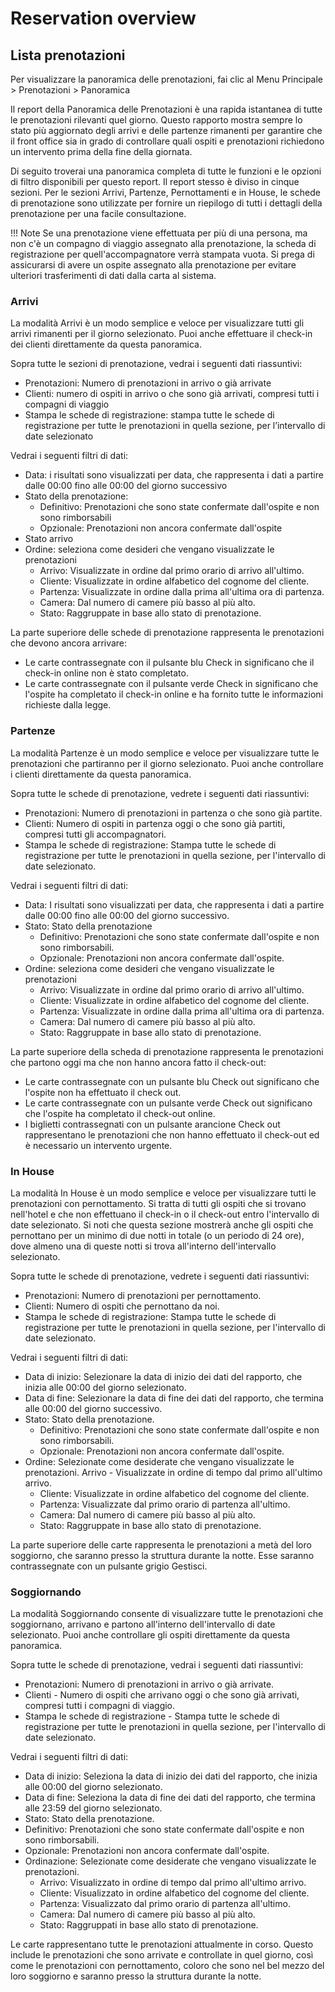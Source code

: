 # Reservation overview

## Lista prenotazioni

Per visualizzare la panoramica delle prenotazioni, fai clic al Menu Principale > Prenotazioni > Panoramica

Il report della Panoramica delle Prenotazioni è una rapida istantanea di tutte le prenotazioni rilevanti quel giorno. Questo rapporto mostra sempre lo stato più aggiornato degli arrivi e delle partenze rimanenti per garantire che il front office sia in grado di controllare quali ospiti e prenotazioni richiedono un intervento prima della fine della giornata.

Di seguito troverai una panoramica completa di tutte le funzioni e le opzioni di filtro disponibili per questo report. Il report stesso è diviso in cinque sezioni. Per le sezioni Arrivi, Partenze, Pernottamenti e in House, le schede di prenotazione sono utilizzate per fornire un riepilogo di tutti i dettagli della prenotazione per una facile consultazione.

!!! Note
    Se una prenotazione viene effettuata per più di una persona, ma non c'è un compagno di viaggio assegnato alla prenotazione, la scheda di registrazione per quell'accompagnatore verrà stampata vuota. Si prega di assicurarsi di avere un ospite assegnato alla prenotazione per evitare ulteriori trasferimenti di dati dalla carta al sistema.

### Arrivi

La modalità Arrivi è un modo semplice e veloce per visualizzare tutti gli arrivi rimanenti per il giorno selezionato. Puoi anche effettuare il check-in dei clienti direttamente da questa panoramica.

Sopra tutte le sezioni di prenotazione, vedrai i seguenti dati riassuntivi:

* Prenotazioni: Numero di prenotazioni in arrivo o già arrivate
* Clienti: numero di ospiti in arrivo o che sono già arrivati, compresi tutti i compagni di viaggio
* Stampa le schede di registrazione: stampa tutte le schede di registrazione per tutte le prenotazioni in quella sezione, per l’intervallo di date selezionato

Vedrai i seguenti filtri di dati:

* Data: i risultati sono visualizzati per data, che rappresenta i dati a partire dalle 00:00 fino alle 00:00 del giorno successivo
* Stato della prenotazione: 
    * Definitivo: Prenotazioni che sono state confermate dall'ospite e non sono rimborsabili
    * Opzionale: Prenotazioni non ancora confermate dall'ospite
* Stato arrivo
* Ordine: seleziona come desideri che vengano visualizzate le prenotazioni
    * Arrivo: Visualizzate in ordine dal primo orario di arrivo all'ultimo.
    * Cliente: Visualizzate in ordine alfabetico del cognome del cliente.
    * Partenza: Visualizzate in ordine dalla prima all'ultima ora di partenza.
    * Camera: Dal numero di camere più basso al più alto.
    * Stato: Raggruppate in base allo stato di prenotazione.

La parte superiore delle schede di prenotazione rappresenta le prenotazioni che devono ancora arrivare:

* Le carte contrassegnate con il pulsante blu Check in significano che il check-in online non è stato completato.
* Le carte contrassegnate con il pulsante verde Check in significano che l'ospite ha completato il check-in online e ha fornito tutte le informazioni richieste dalla legge.

### Partenze

La modalità Partenze è un modo semplice e veloce per visualizzare tutte le prenotazioni che partiranno per il giorno selezionato. Puoi anche controllare i clienti direttamente da questa panoramica.

Sopra tutte le schede di prenotazione, vedrete i seguenti dati riassuntivi:

* Prenotazioni: Numero di prenotazioni in partenza o che sono già partite.
* Clienti: Numero di ospiti in partenza oggi o che sono già partiti, compresi tutti gli accompagnatori.
* Stampa le schede di registrazione: Stampa tutte le schede di registrazione per tutte le prenotazioni in quella sezione, per l'intervallo di date selezionato.

Vedrai i seguenti filtri di dati:

* Data: I risultati sono visualizzati per data, che rappresenta i dati a partire dalle 00:00 fino alle 00:00 del giorno successivo.
* Stato: Stato della prenotazione
    * Definitivo: Prenotazioni che sono state confermate dall'ospite e non sono rimborsabili.
    * Opzionale: Prenotazioni non ancora confermate dall'ospite.
* Ordine: seleziona come desideri che vengano visualizzate le prenotazioni
    * Arrivo: Visualizzate in ordine dal primo orario di arrivo all'ultimo.
    * Cliente: Visualizzate in ordine alfabetico del cognome del cliente.
    * Partenza: Visualizzate in ordine dalla prima all'ultima ora di partenza.
    * Camera: Dal numero di camere più basso al più alto.
    * Stato: Raggruppate in base allo stato di prenotazione.

La parte superiore della scheda di prenotazione rappresenta le prenotazioni che partono oggi ma che non hanno ancora fatto il check-out:

* Le carte contrassegnate con un pulsante blu Check out significano che l'ospite non ha effettuato il check out.
* Le carte contrassegnate con un pulsante verde Check out significano che l'ospite ha completato il check-out online.
* I biglietti contrassegnati con un pulsante arancione Check out rappresentano le prenotazioni che non hanno effettuato il check-out ed è necessario un intervento urgente.

### In House

La modalità In House è un modo semplice e veloce per visualizzare tutti le prenotazioni con pernottamento. Si tratta di tutti gli ospiti che si trovano nell'hotel e che non effettuano il check-in o il check-out entro l'intervallo di date selezionato. Si noti che questa sezione mostrerà anche gli ospiti che pernottano per un minimo di due notti in totale (o un periodo di 24 ore), dove almeno una di queste notti si trova all'interno dell'intervallo selezionato.

Sopra tutte le schede di prenotazione, vedrete i seguenti dati riassuntivi:

* Prenotazioni: Numero di prenotazioni per pernottamento.
* Clienti: Numero di ospiti che pernottano da noi.
* Stampa le schede di registrazione: Stampa tutte le schede di registrazione per tutte le prenotazioni in quella sezione, per l'intervallo di date selezionato.

Vedrai i seguenti filtri di dati:

* Data di inizio: Selezionare la data di inizio dei dati del rapporto, che inizia alle 00:00 del giorno selezionato.
* Data di fine: Selezionare la data di fine dei dati del rapporto, che termina alle 00:00 del giorno successivo.
* Stato: Stato della prenotazione. 
    * Definitivo: Prenotazioni che sono state confermate dall'ospite e non sono rimborsabili. 
    * Opzionale: Prenotazioni non ancora confermate dall'ospite.
* Ordine: Selezionate come desiderate che vengano visualizzate le prenotazioni. Arrivo - Visualizzate in ordine di tempo dal primo all'ultimo arrivo. 
    * Cliente: Visualizzate in ordine alfabetico del cognome del cliente. 
    * Partenza: Visualizzate dal primo orario di partenza all'ultimo. 
    * Camera: Dal numero di camere più basso al più alto. 
    * Stato: Raggruppate in base allo stato di prenotazione.

La parte superiore delle carte rappresenta le prenotazioni a metà del loro soggiorno, che saranno presso la struttura durante la notte. Esse saranno contrassegnate con un pulsante grigio Gestisci.

### Soggiornando

La modalità Soggiornando consente di visualizzare tutte le prenotazioni che soggiornano, arrivano e partono all'interno dell'intervallo di date selezionato.  Puoi anche controllare gli ospiti direttamente da questa panoramica.

Sopra tutte le schede di prenotazione, vedrai i seguenti dati riassuntivi:

* Prenotazioni: Numero di prenotazioni in arrivo o già arrivate.
* Clienti - Numero di ospiti che arrivano oggi o che sono già arrivati, compresi tutti i compagni di viaggio.
* Stampa le schede di registrazione - Stampa tutte le schede di registrazione per tutte le prenotazioni in quella sezione, per l'intervallo di date selezionato.

Vedrai i seguenti filtri di dati:

* Data di inizio: Seleziona la data di inizio dei dati del rapporto, che inizia alle 00:00 del giorno selezionato.
* Data di fine: Seleziona la data di fine dei dati del rapporto, che termina alle 23:59 del giorno selezionato.
* Stato: Stato della prenotazione. 
* Definitivo: Prenotazioni che sono state confermate dall'ospite e non sono rimborsabili. 
* Opzionale: Prenotazioni non ancora confermate dall'ospite.
* Ordinazione: Selezionate come desiderate che vengano visualizzate le prenotazioni. 
    * Arrivo: Visualizzato in ordine di tempo dal primo all'ultimo arrivo. 
    * Cliente: Visualizzato in ordine alfabetico del cognome del cliente. 
    * Partenza: Visualizzato dal primo orario di partenza all'ultimo. 
    * Camera: Dal numero di camere più basso al più alto. 
    * Stato: Raggruppati in base allo stato di prenotazione.

Le carte rappresentano tutte le prenotazioni attualmente in corso. Questo include le prenotazioni che sono arrivate e controllate in quel giorno, così come le prenotazioni con pernottamento, coloro che sono nel bel mezzo del loro soggiorno e saranno presso la struttura durante la notte.

